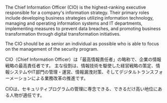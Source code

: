 
The Chief Information Officer (CIO) is the highest-ranking executive responsible for a company's information strategy. 
Their primary roles include developing business strategies utilizing information technology, managing and operating information systems and IT departments, implementing measures to prevent data breaches, and promoting business transformation through digital transformation initiatives.

The CIO should be as senior an individual as possible who is able to focus on the management of the security program.


CIO（Chief Information Officer）は「最高情報責任者」の略称で、企業の情報戦略の最高責任者です。
主な役割は、情報技術を駆使した経営戦略の策定、情報システムやIT部門の管理・運営、情報漏洩対策、そしてデジタルトランスフォーメーションによる業務改革の推進です。

CIOは、セキュリティプログラムの管理に専念できる、できるだけ高い地位にある人物が適任です。
